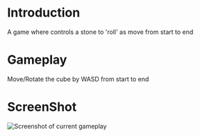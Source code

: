 # Introduction
A game where controls a stone to 'roll' as move from start to end

# Gameplay
Move/Rotate the cube by WASD from start to end

# ScreenShot
![Screenshot of current gameplay](https://drive.google.com/open?id=0B-pv4XX_yJc0c0tYXzhweTd1QU0)
